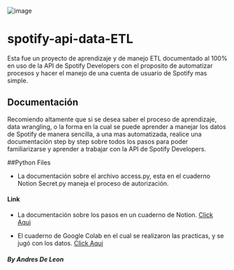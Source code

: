 ![image](https://user-images.githubusercontent.com/76247635/215909893-c7ae53bc-d65b-4d30-acfd-57d3604acd2d.png)

# spotify-api-data-ETL
Esta fue un proyecto de aprendizaje y de manejo ETL documentado al 100% en uso de la API de Spotify Developers con el proposito de automatizar procesos y hacer el manejo de una cuenta de usuario de Spotify mas simple.

## Documentación
Recomiendo altamente que si se desea saber el proceso de aprendizaje, data wrangling, o la forma en la cual se puede aprender a manejar los datos de Spotify de manera sencilla, a una mas automatizada, realice una documentación step by step sobre todos los pasos para poder familiarizarse y aprender a trabajar con la API de Spotify Developers.

##Python Files
- La documentación sobre el archivo access.py, esta en el cuaderno Notion
Secret.py maneja el proceso de autorización.

#### Link
- La documentación sobre los pasos en un cuaderno de Notion.
[Click Aqui](shorturl.at/emT14)

- El cuaderno de Google Colab en el cual se realizaron las practicas, y se jugó con los datos.
[Click Aqui](shorturl.at/qrs13)



##### By Andres De Leon
